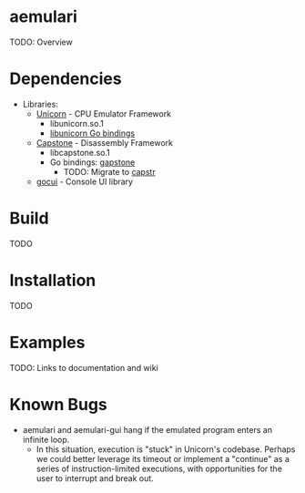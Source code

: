 # aemulari

TODO: Overview

# Dependencies

* Libraries:
    * [Unicorn] - CPU Emulator Framework
        * libunicorn.so.1
        * [libunicorn Go bindings]
    * [Capstone] - Disassembly Framework
        * libcapstone.so.1
        * Go bindings: [gapstone]
            * TODO: Migrate to [capstr]
    * [gocui] - Console UI library

[Unicorn]: https://github.com/unicorn-engine/unicorn
[libunicorn Go bindings]: https://github.com/unicorn-engine/unicorn/tree/master/bindings/go

[Capstone]: https://github.com/aquynh/capstone
[gapstone]: https://github.com/bnagy/gapstone
[capstr]: https://github.com/lunixbochs/capstr

[gocui]: https://github.com/jroimartin/gocui

# Build

TODO

# Installation

TODO

# Examples

TODO: Links to documentation and wiki

# Known Bugs

* aemulari and aemulari-gui hang if the emulated program enters an infinite loop.
  * In this situation, execution is "stuck" in Unicorn's codebase. Perhaps we could better leverage its timeout or implement a "continue" as a series of instruction-limited executions, with opportunities for the user to interrupt and break out.
